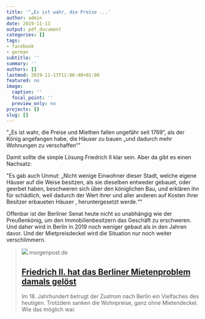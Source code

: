 ```yaml
---
title: '"„Es ist wahr, die Preise ...'
author: admin
date: 2019-11-13
output: pdf_document
categories: []
tags:
- facebook
- german
subtitle: ''
summary: ''
authors: []
lastmod: 2019-11-13T11:06:40+01:00
featured: no
image:
  caption: ''
  focal_point: ''
  preview_only: no
projects: []
slug: []
---
```

"„Es ist wahr, die Preise und Miethen fallen ungefähr seit 1769“, als der König angefangen habe, die Häuser zu bauen „und dadurch mehr Wohnungen zu verschaffen“"

Damit sollte die simple Lösung Friedrich II klar sein. Aber da gibt es einen Nachsatz:

"Es gab auch Unmut: „Nicht wenige Einwohner dieser Stadt, welche eigene Häuser auf die Weise besitzen, als sie dieselben entweder gebauet, oder geerbet haben, beschweren sich über den königlichen Bau, und erklären ihn für schädlich, weil dadurch der Wert ihrer und aller anderen auf Kosten ihrer Besitzer erbaueten Häuser , heruntergesetzt werde.“"

Offenbar ist der Berliner Senat heute nicht so unabhängig wie der Preußenkönig, um den Immobilienbesitzern das Geschäft zu erschweren. Und daher wird in Berlin in 2019 noch weniger gebaut als in den Jahren davor. Und der Mietpreisdeckel wird die Situation nur noch weiter verschlimmern.
> [![](https://img.morgenpost.de/img/kultur/crop227524781/9817609021-w820-cv16_9-q85-fnov-fpi231768577-fpotr/0ad4cbb8-fbd8-11e9-8e5c-5867e4e6a5df.jpg)](https://www.morgenpost.de/kultur/article227524783/Friedrich-II-hat-das-Berliner-Mietenproblem-damals-geloest.html)
> morgenpost.de
> ## [Friedrich II. hat das Berliner Mietenproblem damals gelöst ](https://www.morgenpost.de/kultur/article227524783/Friedrich-II-hat-das-Berliner-Mietenproblem-damals-geloest.html)
>
>Im 18. Jahrhundert betrugt der Zustrom nach Berlin ein Vielfaches des heutigen. Trotzdem sanken die Wohnpreise, ganz ohne Mietendeckel. Wie das möglich war. 

